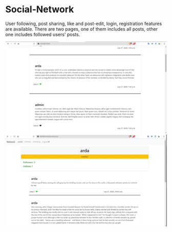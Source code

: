 # Social-Network
User following, post sharing, like and post-edit, login, registration features are available. There are two pages, one of them includes all posts, other one includes followed users' posts.

<img src='img/main.jpg'>
<img src='img/profile.jpg'>
